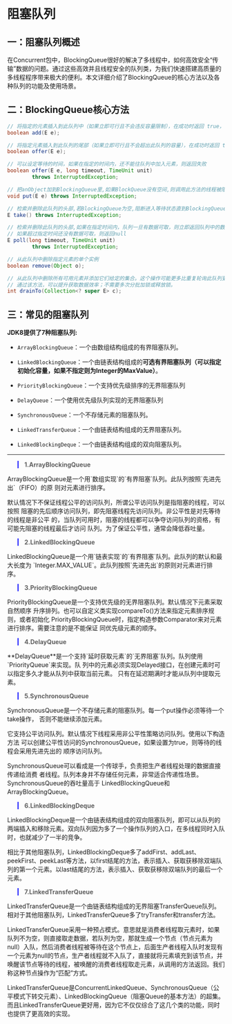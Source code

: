 # 阻塞队列

## 一：阻塞队列概述

在Concurrent包中，BlockingQueue很好的解决了多线程中，如何高效安全“传输”数据的问题。通过这些高效并且线程安全的队列类，为我们快速搭建高质量的多线程程序带来极大的便利。本文详细介绍了BlockingQueue的核心方法以及各种队列的功能及使用场景。

## 二：BlockingQueue核心方法



```java
// 将指定的元素插入到此队列中（如果立即可行且不会违反容量限制），在成功时返回 true，如果当前没有可用空间，则抛出 IllegalStateException。
boolean add(E e);

// 将指定元素插入到此队列的尾部（如果立即可行且不会超出此队列的容量），在成功时返回 true，如果此队列已满，则返回 false。当使用有容量限制的队列时，此方法通常要优于 add 方法，后者可能无法插入元素，而只是抛出一个异常。
boolean offer(E e);

// 可以设定等待的时间，如果在指定的时间内，还不能往队列中加入元素，则返回失败
boolean offer(E e, long timeout, TimeUnit unit)
        throws InterruptedException;

// 把anObject加到BlockingQueue里,如果BlockQueue没有空间,则调用此方法的线程被阻断直到BlockingQueue里面有空间再继续.
void put(E e) throws InterruptedException;

// 检索并删除此队列的头部,若BlockingQueue为空,阻断进入等待状态直到BlockingQueue有新的数据被加入
E take() throws InterruptedException;

// 检索并删除此队列的头部,如果在指定时间内，队列一旦有数据可取，则立即返回队列中的数据
// 如果超过指定时间还没有数据可取，则返回null
E poll(long timeout, TimeUnit unit)
        throws InterruptedException;

// 从此队列中删除指定元素的单个实例
boolean remove(Object o);

// 从此队列中删除所有可用元素并添加它们给定的集合。这个操作可能更多比重复轮询此队列更有效
// 通过该方法，可以提升获取数据效率；不需要多次分批加锁或释放锁。
int drainTo(Collection<? super E> c);
```

## 三：常见的阻塞队列

**JDK8提供了7种阻塞队列:**

- `ArrayBlockingQueue`：一个由数组结构组成的有界阻塞队列。

- `LinkedBlockingQueue`：一个由链表结构组成的**可选有界阻塞队列（可以指定初始化容量，如果不指定则为Integer的MaxValue）**。

- `PriorityBlockingQueue`：一个支持优先级排序的无界阻塞队列

- `DelayQueue`：一个使用优先级队列实现的无界阻塞队列

- `SynchronousQueue`：一个不存储元素的阻塞队列。

- `LinkedTransferQueue`：一个由链表结构组成的无界阻塞队列。

- `LinkedBlockingDeque`：一个由链表结构组成的双向阻塞队列。

---

<blockquote style=" border-left-color:blue;"><b>1.ArrayBlockingQueue</b>
</blockquote>
ArrayBlockingQueue是一个用`数组实现`的`有界阻塞`队列。此队列按照`先进先出`（FIFO）的原
则对元素进行排序。

默认情况下不保证线程公平的访问队列，所谓公平访问队列是指阻塞的线程，可以按照
阻塞的先后顺序访问队列，即先阻塞线程先访问队列。非公平性是对先等待的线程是非公平
的，当队列可用时，阻塞的线程都可以争夺访问队列的资格，有可能先阻塞的线程最后才访问
队列。为了保证公平性，通常会降低吞吐量。


<blockquote style=" border-left-color:blue;"><b>2.LinkedBlockingQueue</b>
</blockquote>
LinkedBlockingQueue是一个用`链表实现`的`有界阻塞`队列。此队列的默认和最大长度为
`Integer.MAX_VALUE`。此队列按照`先进先出`的原则对元素进行排序。



<blockquote style=" border-left-color:blue;"><b>3.PriorityBlockingQueue
</b>
</blockquote>
PriorityBlockingQueue是一个支持优先级的无界阻塞队列。默认情况下元素采取自然顺序
升序排列。也可以自定义类实现compareTo()方法来指定元素排序规则，或者初始化
PriorityBlockingQueue时，指定构造参数Comparator来对元素进行排序。需要注意的是不能保证
同优先级元素的顺序。



<blockquote style=" border-left-color:blue;"><b>4.DelayQueue
</b>
</blockquote>
**DelayQueue**是一个支持`延时获取元素`的`无界阻塞`队列。队列使用`PriorityQueue`来实现。队
列中的元素必须实现Delayed接口，在创建元素时可以指定多久才能从队列中获取当前元素。
只有在延迟期满时才能从队列中提取元素。



<blockquote style=" border-left-color:blue;"><b>5.SynchronousQueue
</b>
</blockquote>

SynchronousQueue是一个不存储元素的阻塞队列。每一个put操作必须等待一个take操作，
否则不能继续添加元素。

它支持公平访问队列。默认情况下线程采用非公平性策略访问队列。使用以下构造方法
可以创建公平性访问的SynchronousQueue，如果设置为true，则等待的线程会采用先进先出的
顺序访问队列。

SynchronousQueue可以看成是一个传球手，负责把生产者线程处理的数据直接传递给消费
者线程。队列本身并不存储任何元素，非常适合传递性场景。SynchronousQueue的吞吐量高于
LinkedBlockingQueue和ArrayBlockingQueue。



<blockquote style=" border-left-color:blue;"><b>6.LinkedBlockingDeque
</b>
</blockquote>
LinkedBlockingDeque是一个由链表结构组成的双向阻塞队列，即可以从队列的两端插入和移除元素。双向队列因为多了一个操作队列的入口，在多线程同时入队时，也就减少了一半的竞争。

相比于其他阻塞队列，LinkedBlockingDeque多了addFirst、addLast、peekFirst、peekLast等方法，以first结尾的方法，表示插入、获取获移除双端队列的第一个元素。以last结尾的方法，表示插入、获取获移除双端队列的最后一个元素。



<blockquote style=" border-left-color:blue;"><b>7.LinkedTransferQueue
</b>
</blockquote>

LinkedTransferQueue是一个由链表结构组成的无界阻塞TransferQueue队列。相对于其他阻塞队列，LinkedTransferQueue多了tryTransfer和transfer方法。

LinkedTransferQueue采用一种预占模式。意思就是消费者线程取元素时，如果队列不为空，则直接取走数据，若队列为空，那就生成一个节点（节点元素为null）入队，然后消费者线程被等待在这个节点上，后面生产者线程入队时发现有一个元素为null的节点，生产者线程就不入队了，直接就将元素填充到该节点，并唤醒该节点等待的线程，被唤醒的消费者线程取走元素，从调用的方法返回。我们称这种节点操作为“匹配”方式。

LinkedTransferQueue是ConcurrentLinkedQueue、SynchronousQueue（公平模式下转交元素）、LinkedBlockingQueue（阻塞Queue的基本方法）的超集。而且LinkedTransferQueue更好用，因为它不仅仅综合了这几个类的功能，同时也提供了更高效的实现。
